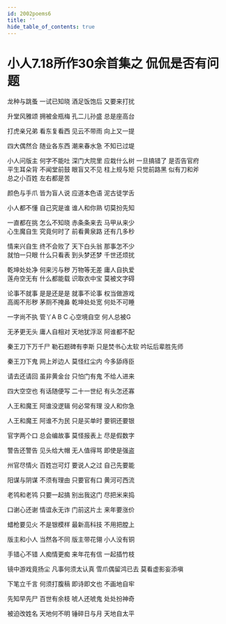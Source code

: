 ```yaml
---
id: 2002poems6
title: ''
hide_table_of_contents: true
---
```


# 小人7.18所作30余首集之 侃侃是否有问题

龙种与跳蚤 一试已知晓 酒足饭饱后 又要来打扰

升堂风雅颂 拥被金瓶梅 孔二儿孙盛 总是座高台

打虎亲兄弟 看东复看西 见云不带雨 向上又一提

四大偶然合 随业各东西 潮来春水急 不知已过堤

小人问版主 何字不能吐 深门大院里 应栽什么树 一旦搞错了 是否告官府<br/>
平生耳朵背 不闻堂前鼓 眼盲又不见 柱上规与矩 只觉前路黑 似有刀和斧<br/>
总之小百姓 左右都是苦

颜色与手爪 皆为盲人说 应道本色语 泥古徒学舌

小人都不懂 自己究是谁 谁人和你熟 切莫扮先知

一直都在挑 怎么不知晓 赤条条来去 马甲从来少<br/>
心生魔自生 究竟何时了 前看黄泉路 还有几多秒

情来兴自生 终不会败了 天下白头翁 那事怎不少<br/>
就怕一只眼 什么只看表 到头梦还梦 千世还烦扰

乾坤处处净 何来污与秽 万物等无差 庸人自执爱<br/>
莲舟空无有 什么都能载 识取衣中宝 莫被文字碍

论事不就事 是是还是是 就事不论事 权当做游戏<br/>
高阁不形秽 茅厕不掩鼻 乾坤处处宽 何处不可睡

一字尚不执 管丫A B C 心空境自空 何人总被G

无矛更无头 庸人自相对 天地犹浮沤 阿谁都不配

秦王刀下万千尸 勒石题碑有李斯 只是焚书心太软 吟坛后辈胜先师

秦王刀下鬼 网上斧边人 莫怪红尘内 今多舔痔臣

请去还请回 虽非黄金台 只怕门有鬼 不给人进来

四大空空也 有话随便写 二十一世纪 有头怎还寡

人王和魔王 阿谁没逻辑 何必常有理 没人和你急

人王和魔王 阿谁不为民 只是买单时 要铜还要银

官字两个口 总会编故事 莫怪报表上 尽是假数字

警告还警告 见头给大帽 无人值得骂 即使是强盗

州官尽情火 百姓岂可灯 要说人之过 自己先要能

阳谋与阴谋 不须有理由 只要官有口 黄河可西流

老鸨和老鸨 只要一起搞 别出我这门 尽把米来捣

口谢心还谢 情谊永无诈 门前这片土 来年要涨价

蜡枪要见火 不是银模样 最新高科技 不用把膛上

版主和小人 当然各不同 版主带花翎 小人没有铜

手错心不错 人痴情更痴 来年花有信 一起插竹枝

镜中游戏竟扬尘 凡事何须太认真 雪爪偶留鸿已去 莫看虚影妄添嗔

下笔立千言 何须打腹稿 即诗即文也 不画地自牢

先知早先尸 百世有余枝 唬人还唬鬼 处处扮神奇

被迫改姓名 天地何不明 锤碎日与月 天地自太平